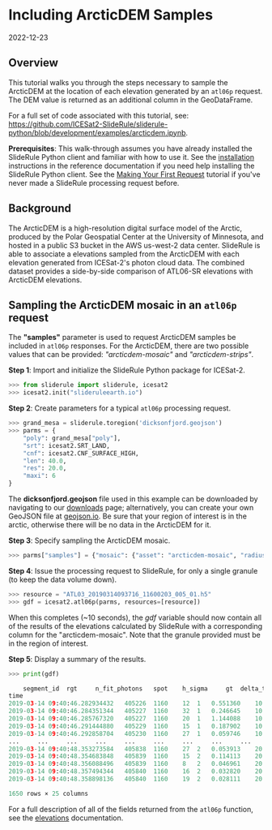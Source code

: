 # Including ArcticDEM Samples

2022-12-23


## Overview

This tutorial walks you through the steps necessary to sample the ArcticDEM at the location of each elevation generated by an `atl06p` request.  The DEM value is returned as an additional column in the GeoDataFrame.

For a full set of code associated with this tutorial, see: https://github.com/ICESat2-SlideRule/sliderule-python/blob/development/examples/arcticdem.ipynb.

**Prerequisites**: This walk-through assumes you have already installed the SlideRule Python client and familiar with how to use it. See the [installation](../../getting_started/Install.html) instructions in the reference documentation if you need help installing the SlideRule Python client.  See the [Making Your First Request](./first_request.html) tutorial if you've never made a SlideRule processing request before.


## Background

The ArcticDEM is a high-resolution digital surface model of the Arctic, produced by the Polar Geospatial Center at the University of Minnesota, and hosted in a public S3 bucket in the AWS us-west-2 data center. SlideRule is able to associate a elevations sampled from the ArcticDEM with each elevation generated from ICESat-2's photon cloud data.  The combined dataset provides a side-by-side comparison of ATL06-SR elevations with ArcticDEM elevations.


## Sampling the ArcticDEM mosaic in an `atl06p` request

The __"samples"__ parameter is used to request ArcticDEM samples be included in `atl06p` responses.  For the ArcticDEM, there are two possible values that can be provided: _"arcticdem-mosaic"_ and _"arcticdem-strips"_.


__Step 1__: Import and initialize the SlideRule Python package for ICESat-2.
```python
>>> from sliderule import sliderule, icesat2
>>> icesat2.init("slideruleearth.io")
```

__Step 2__: Create parameters for a typical `atl06p` processing request.
```python
>>> grand_mesa = sliderule.toregion('dicksonfjord.geojson')
>>> parms = {
    "poly": grand_mesa["poly"],
    "srt": icesat2.SRT_LAND,
    "cnf": icesat2.CNF_SURFACE_HIGH,
    "len": 40.0,
    "res": 20.0,
    "maxi": 6
}
```
The **dicksonfjord.geojson** file used in this example can be downloaded by navigating to our [downloads](/rtd/tutorials/downloads.html) page; alternatively, you can create your own GeoJSON file at [geojson.io](https://geojson.io).  Be sure that your region of interest is in the arctic, otherwise there will be no data in the ArcticDEM for it.

__Step 3__: Specify sampling the ArcticDEM mosaic.
```python
>>> parms["samples"] = {"mosaic": {"asset": "arcticdem-mosaic", "radius": 10.0, "zonal_stats": True}}
```

__Step 4__: Issue the processing request to SlideRule, for only a single granule (to keep the data volume down).
```python
>>> resource = "ATL03_20190314093716_11600203_005_01.h5"
>>> gdf = icesat2.atl06p(parms, resources=[resource])
```
When this completes (~10 seconds), the _gdf_ variable should now contain all of the results of the elevations calculated by SlideRule with a corresponding column for the "arcticdem-mosaic".  Note that the granule provided must be in the region of interest.

__Step 5__: Display a summary of the results.
```python
>>> print(gdf)

	segment_id 	rgt 	n_fit_photons 	spot 	h_sigma 	gt 	delta_time 	cycle 	rms_misfit 	dh_fit_dy 	... 	geometry 	mosaic.time 	mosaic.max 	mosaic.mad 	mosaic.mean 	mosaic.median 	mosaic.value 	mosaic.count 	mosaic.stdev 	mosaic.min
time
2019-03-14 09:40:46.282934432 	405226 	1160 	12 	1 	0.551360 	10 	3.779165e+07 	2 	0.874532 	0.0 	... 	POINT (-26.27920 72.77984) 	1.176077e+09 	558.497131 	2.760759 	550.909552 	550.701904 	550.909729 	81 	3.328835 	544.854675
2019-03-14 09:40:46.284351344 	405227 	1160 	32 	1 	0.246645 	10 	3.779165e+07 	2 	1.308783 	0.0 	... 	POINT (-26.27924 72.77993) 	1.176077e+09 	568.031189 	4.222864 	559.327384 	559.479126 	559.673889 	81 	4.824281 	551.360779
2019-03-14 09:40:46.285767320 	405227 	1160 	20 	1 	1.144088 	10 	3.779165e+07 	2 	1.318949 	0.0 	... 	POINT (-26.27928 72.78002) 	1.176077e+09 	573.887756 	3.402086 	566.768132 	567.251282 	567.251282 	81 	4.031628 	558.077698
2019-03-14 09:40:46.291444880 	405229 	1160 	15 	1 	0.187902 	10 	3.779165e+07 	2 	0.263953 	0.0 	... 	POINT (-26.27943 72.78037) 	1.176077e+09 	599.084351 	1.593114 	594.913225 	594.901855 	594.901855 	81 	1.911160 	591.075134
2019-03-14 09:40:46.292858704 	405230 	1160 	27 	1 	0.059746 	10 	3.779165e+07 	2 	0.269889 	0.0 	... 	POINT (-26.27947 72.78046) 	1.176077e+09 	602.492004 	1.780210 	598.034786 	597.679504 	597.673462 	81 	2.093415 	594.528076
... 	... 	... 	... 	... 	... 	... 	... 	... 	... 	... 	... 	... 	... 	... 	... 	... 	... 	... 	... 	... 	...
2019-03-14 09:40:48.353273584 	405838 	1160 	27 	2 	0.053913 	20 	3.779165e+07 	2 	0.280013 	0.0 	... 	POINT (-26.32802 72.88865) 	1.183334e+09 	1495.614258 	0.709607 	1494.015764 	1494.007690 	1494.036499 	81 	0.834192 	1492.483643
2019-03-14 09:40:48.354683848 	405839 	1160 	15 	2 	0.114113 	20 	3.779165e+07 	2 	0.330651 	0.0 	... 	POINT (-26.32806 72.88874) 	1.183334e+09 	1494.552612 	0.687070 	1492.995177 	1492.975098 	1492.975098 	81 	0.806113 	1491.506592
2019-03-14 09:40:48.356088496 	405839 	1160 	8 	2 	0.046961 	20 	3.779165e+07 	2 	0.132604 	0.0 	... 	POINT (-26.32810 72.88882) 	1.183334e+09 	1493.258545 	0.591286 	1491.916643 	1491.894531 	1491.894531 	81 	0.698308 	1490.576050
2019-03-14 09:40:48.357494344 	405840 	1160 	16 	2 	0.032820 	20 	3.779165e+07 	2 	0.124317 	0.0 	... 	POINT (-26.32814 72.88891) 	1.183334e+09 	1492.435181 	0.542995 	1491.242427 	1491.285156 	1491.201050 	81 	0.642991 	1489.934570
2019-03-14 09:40:48.358898136 	405840 	1160 	19 	2 	0.028111 	20 	3.779165e+07 	2 	0.117033 	0.0 	... 	POINT (-26.32818 72.88900) 	1.183334e+09 	1492.308105 	0.614543 	1490.753858 	1490.765381 	1490.621094 	81 	0.731349 	1489.323242

1650 rows × 25 columns
```
For a full description of all of the fields returned from the `atl06p` function, see the [elevations](../../user_guide/ICESat-2.html#elevations) documentation.

